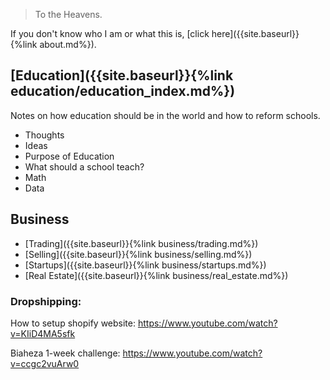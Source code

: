 > To the Heavens.

If you don't know who I am or what this is, [click here]({{site.baseurl}}{%link about.md%}).

## [Education]({{site.baseurl}}{%link education/education_index.md%})

Notes on how education should be in the world and how to reform schools.

- Thoughts
- Ideas
- Purpose of Education
- What should a school teach?
- Math
- Data

## Business

- [Trading]({{site.baseurl}}{%link business/trading.md%})
- [Selling]({{site.baseurl}}{%link business/selling.md%})
- [Startups]({{site.baseurl}}{%link business/startups.md%})
- [Real Estate]({{site.baseurl}}{%link business/real_estate.md%})

### Dropshipping:

How to setup shopify website: 
https://www.youtube.com/watch?v=KIiD4MA5sfk

Biaheza 1-week challenge: 
https://www.youtube.com/watch?v=ccgc2vuArw0

